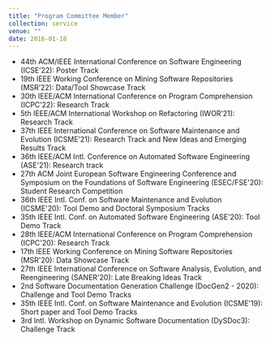 ```yaml
---
title: "Program Committee Member"
collection: service
venue: ""
date: 2016-01-18
---
```


* 44th ACM/IEEE International Conference on Software Engineering (ICSE’22): Poster Track
* 19th IEEE Working Conference on Mining Software Repositories (MSR’22): Data/Tool Showcase Track
* 30th IEEE/ACM International Conference on Program Comprehension (ICPC’22): Research Track
* 5th IEEE/ACM International Workshop on Refactoring (IWOR’21): Research Track
* 37th IEEE International Conference on Software Maintenance and Evolution (ICSME’21): Research Track and New Ideas and Emerging Results Track
* 36th IEEE/ACM Intl. Conference on Automated Software Engineering (ASE'21): Research track
* 27th ACM Joint European Software Engineering Conference and Symposium on the Foundations of Software Engineering (ESEC/FSE'20): Student Research Competition
* 36th IEEE Intl. Conf. on Software Maintenance and Evolution (ICSME'20): Tool Demo and Doctoral Symposium Tracks
* 35th IEEE Intl. Conf. on Automated Software Engineering (ASE'20): Tool Demo Track
* 28th IEEE/ACM International Conference on Program Comprehension (ICPC'20): Research Track
* 17th IEEE Working Conference on Mining Software Repositories (MSR'20): Data Showcase Track
* 27th IEEE International Conference on Software Analysis, Evolution, and Reengineering (SANER'20): Late Breaking Ideas Track
* 2nd Software Documentation Generation Challenge (DocGen2 - 2020): Challenge and Tool Demo Tracks
* 35th IEEE Intl. Conf. on Software Maintenance and Evolution (ICSME'19): Short paper and Tool Demo Tracks
* 3rd Intl. Workshop on Dynamic Software Documentation (DySDoc3): Challenge Track
